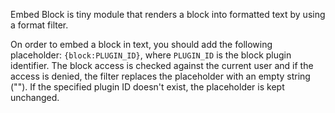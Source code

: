Embed Block is tiny module that renders a block into formatted text by using a
format filter.

On order to embed a block in text, you should add the following placeholder:
`{block:PLUGIN_ID}`, where `PLUGIN_ID` is the block plugin identifier. The block
access is checked against the current user and if the access is denied, the
filter replaces the placeholder with an empty string (""). If the specified
plugin ID doesn't exist, the placeholder is kept unchanged.
